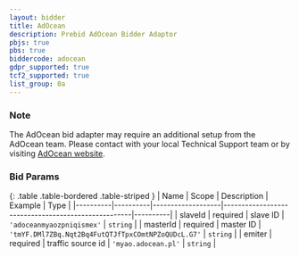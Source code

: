 ```yaml
---
layout: bidder
title: AdOcean
description: Prebid AdOcean Bidder Adaptor
pbjs: true
pbs: true
biddercode: adocean
gdpr_supported: true
tcf2_supported: true
list_group: 0a
---
```


### Note
The AdOcean bid adapter may require an additional setup from the AdOcean team. Please contact with your local Technical Support team or by visiting [AdOcean website](https://adocean-global.com/en/contact/).

### Bid Params

{: .table .table-bordered .table-striped }
| Name     | Scope    | Description       | Example                                            | Type     |
|----------|----------|-------------------|----------------------------------------------------|----------|
| slaveId  | required | slave ID          | `'adoceanmyaozpniqismex'`                          | `string` |
| masterId | required | master ID         | `'tmYF.DMl7ZBq.Nqt2Bq4FutQTJfTpxCOmtNPZoQUDcL.G7'` | `string` |
| emiter   | required | traffic source id | `'myao.adocean.pl'`                                | `string` |
